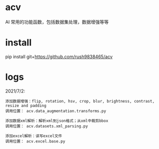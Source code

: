 # acv
AI 常用的功能函数，包括数据集处理，数据增强等等

# install
pip install git+https://github.com/rush9838465/acv

# logs
2021/7/2: 

    添加数据增强：flip, rotation, hsv, crop, blur, brightness, contrast, resize and padding
    调用位置： acv.data_augmentation.transforms.py

    添加数据xml解析：解析xml到json格式；从xml中裁剪bbox
    调用位置： acv.datasets.xml_parsing.py

    添加excel解析：读写excel文件
    调用位置： acv.excel.base.py
